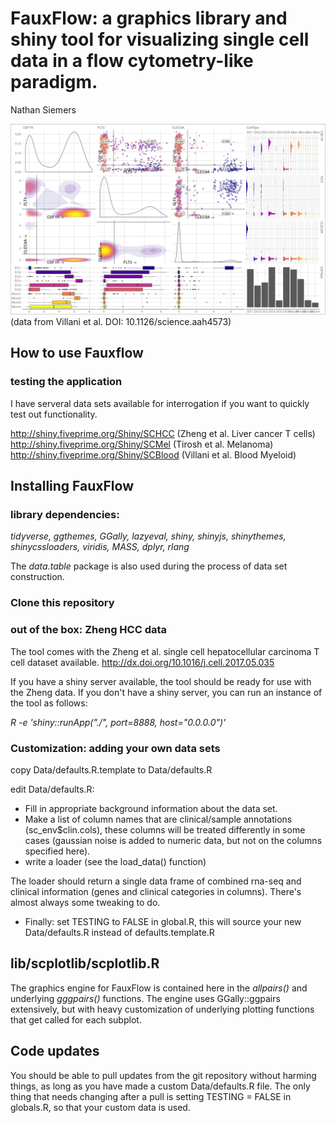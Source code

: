 # FauxFlow: a graphics library and shiny tool for visualizing single cell data in a flow cytometry-like paradigm.

Nathan Siemers

![alt text](https://github.com/NathanSiemers/FauxFlow/blob/master/image.example.png)
(data from Villani et al. DOI: 10.1126/science.aah4573)

## How to use Fauxflow

### testing the application

I have serveral data sets available for interrogation if you want to quickly test out functionality. 

http://shiny.fiveprime.org/Shiny/SCHCC (Zheng et al. Liver cancer T cells)
http://shiny.fiveprime.org/Shiny/SCMel (Tirosh et al. Melanoma)
http://shiny.fiveprime.org/Shiny/SCBlood (Villani et al. Blood Myeloid)

## Installing FauxFlow 

### library dependencies:

*tidyverse, ggthemes, GGally, lazyeval, shiny, shinyjs, shinythemes, shinycssloaders, viridis, MASS, dplyr, rlang*

The *data.table* package is also used during the process of data set construction.

### Clone this repository

### out of the box: Zheng HCC data

The tool comes with the Zheng et al. single cell hepatocellular carcinoma T cell dataset available.  http://dx.doi.org/10.1016/j.cell.2017.05.035

If you have a shiny server available, the tool should be ready for use with the Zheng data. If you don't have a shiny server, you can run an instance of the tool as follows:

*R -e 'shiny::runApp("./", port=8888, host="0.0.0.0")'*

### Customization: adding your own data sets

copy Data/defaults.R.template to Data/defaults.R

edit Data/defaults.R:

* Fill in appropriate background information about the data set.
* Make a list of column names that are clinical/sample annotations (sc_env$clin.cols), these columns will be treated differently in some cases (gaussian noise is added to numeric data, but not on the columns specified here).
* write a loader (see the load_data() function)

The loader should return a single data frame of combined rna-seq and clinical information (genes and clinical categories in columns).  There's almost always some tweaking to do.

* Finally: set TESTING to FALSE in global.R, this will source your new Data/defaults.R instead of defaults.template.R



## lib/scplotlib/scplotlib.R

The graphics engine for FauxFlow is contained here in the *allpairs()* and underlying *gggpairs()* functions.  The engine uses GGally::ggpairs extensively, but with heavy customization of underlying plotting functions that get called for each subplot.

## Code updates

You should be able to pull updates from the git repository without harming things, as long as you have made a custom Data/defaults.R file. The only thing that needs changing after a pull is setting TESTING = FALSE in globals.R, so that your custom data is used.
















